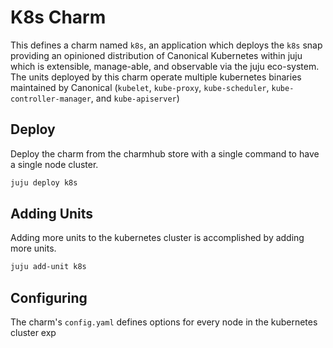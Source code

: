 # K8s Charm

This defines a charm named `k8s`, an application which deploys the `k8s` snap providing an opinioned distribution of Canonical Kubernetes within juju which is extensible, manage-able, and observable via the juju eco-system. The units deployed by this charm operate multiple kubernetes binaries maintained by Canonical (`kubelet`, `kube-proxy`, `kube-scheduler`, `kube-controller-manager`, and `kube-apiserver`)

## Deploy
Deploy the charm from the charmhub store with a single command to have a single node cluster. 

```sh
juju deploy k8s
```

## Adding Units
Adding more units to the kubernetes cluster is accomplished by adding more units.

```sh
juju add-unit k8s
```

## Configuring
The charm's `config.yaml` defines  options for every node in the kubernetes cluster exp